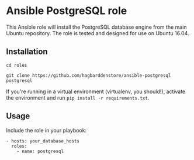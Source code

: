 # Ansible PostgreSQL role

This Ansible role will install the PostgreSQL database engine from the main
Ubuntu repository. The role is tested and designed for use on Ubuntu 16.04.

## Installation

```
cd roles

git clone https://github.com/hagbarddenstore/ansible-postgresql postgresql
```

If you're running in a virtual environment (virtualenv, you should!), activate
the environment and run ```pip install -r requirements.txt```.

## Usage

Include the role in your playbook:

```
- hosts: your_database_hosts
  roles:
    - name: postgresql
```
